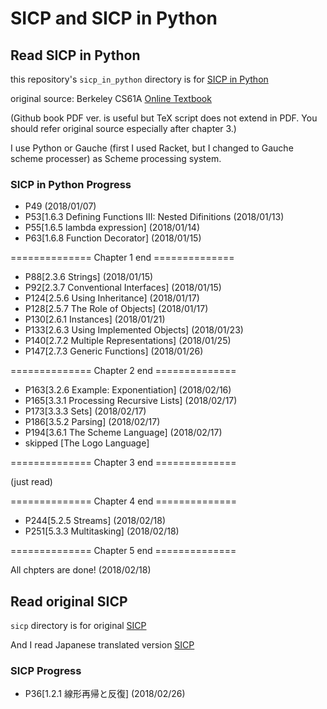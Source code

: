 # SICP and SICP in Python

## Read SICP in Python

this repository's `sicp_in_python` directory is for [SICP in Python](https://www.gitbook.com/book/wizardforcel/sicp-in-python/details)

original source: Berkeley CS61A [Online Textbook](http://www-inst.eecs.berkeley.edu/~cs61a/sp12/book/)

(Github book PDF ver. is useful but TeX script does not extend in PDF. You should refer original source especially after chapter 3.)

I use Python or Gauche (first I used Racket, but I changed to Gauche scheme processer) as Scheme processing system.

### SICP in Python Progress

- P49 (2018/01/07)
- P53[1.6.3 Defining Functions III: Nested Difinitions (2018/01/13)
- P55[1.6.5 lambda expression] (2018/01/14)
- P63[1.6.8 Function Decorator] (2018/01/15)

============== Chapter 1 end ==============

- P88[2.3.6 Strings] (2018/01/15)
- P92[2.3.7 Conventional Interfaces] (2018/01/15)
- P124[2.5.6 Using Inheritance] (2018/01/17)
- P128[2.5.7 The Role of Objects] (2018/01/17)
- P130[2.6.1 Instances] (2018/01/21)
- P133[2.6.3 Using Implemented Objects] (2018/01/23)
- P140[2.7.2 Multiple Representations] (2018/01/25)
- P147[2.7.3 Generic Functions] (2018/01/26)

============== Chapter 2 end ==============

- P163[3.2.6 Example: Exponentiation] (2018/02/16)
- P165[3.3.1 Processing Recursive Lists] (2018/02/17)
- P173[3.3.3 Sets] (2018/02/17)
- P186[3.5.2 Parsing] (2018/02/17)
- P194[3.6.1 The Scheme Language] (2018/02/17)
- skipped [The Logo Language]

============== Chapter 3 end ==============

(just read)

============== Chapter 4 end ==============

- P244[5.2.5 Streams] (2018/02/18)
- P251[5.3.3 Multitasking] (2018/02/18)

============== Chapter 5 end ==============

All chpters are done! (2018/02/18)

## Read original SICP

`sicp` directory is for original [SICP](https://mitpress.mit.edu/sicp/full-text/book/book.html)

And I read Japanese translated version [SICP](http://vocrf.net/docs_ja/jsicp.pdf)

### SICP Progress

- P36[1.2.1 線形再帰と反復] (2018/02/26)
